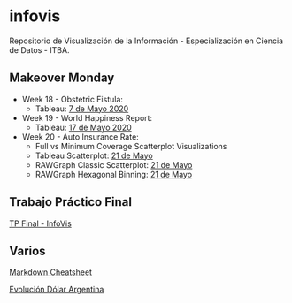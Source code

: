 # infovis

Repositorio de Visualización de la Información - Especialización en Ciencia de Datos - ITBA.


## Makeover Monday
+ Week 18 - Obstetric Fistula:
  * Tableau: [7 de Mayo 2020](https://igna43.github.io/infovis/makeovermonday2020W18.html)
+ Week 19 - World Happiness Report:
  * Tableau: [17 de Mayo 2020](https://igna43.github.io/infovis/makeovermonday2020W19.html)
+ Week 20 - Auto Insurance Rate: 
   - Full vs Minimum Coverage Scatterplot Visualizations
    * Tableau Scatterplot: [21 de Mayo](https://igna43.github.io/infovis/makeovermonday2020W20.html)
    * RAWGraph Classic Scatterplot: [21 de Mayo](http://bl.ocks.org/Igna43/1040097696f6cccb4e8f7f8f17b43290)
    * RAWGraph Hexagonal Binning: [21 de Mayo](http://bl.ocks.org/Igna43/27221999a39060a4cc6d2c5286028150)

## Trabajo Práctico Final

[TP Final - InfoVis](https://igna43.github.io/infovis/TP_Final.html)


## Varios

[Markdown Cheatsheet](https://github.com/adam-p/markdown-here/wiki/Markdown-Cheatsheet)

[Evolución Dólar Argentina](https://igna43.github.io/infovis/evolucion_dolar_argentina.html)


